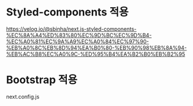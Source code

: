 # Styled-components 적용
https://velog.io/@sbinha/next.js-styled-components-%EC%8A%A4%ED%83%80%EC%9D%BC%EC%9D%B4-%EC%A0%81%EC%9A%A9%EC%A0%84%EC%97%90-%EB%A0%8C%EB%8D%94%EA%B0%80-%EB%90%98%EB%8A%94-%EB%AC%B8%EC%A0%9C-%ED%95%B4%EA%B2%B0%EB%B2%95

# Bootstrap 적용
next.config.js